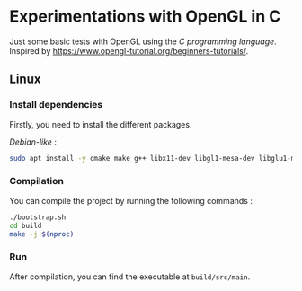 # Experimentations with OpenGL in C

Just some basic tests with OpenGL using the *C programming language*.  
Inspired by <https://www.opengl-tutorial.org/beginners-tutorials/>.

## Linux

### Install dependencies

Firstly, you need to install the different packages.

*Debian-like* :
```sh
sudo apt install -y cmake make g++ libx11-dev libgl1-mesa-dev libglu1-mesa-dev libxrandr-dev libxext-dev
```

### Compilation

You can compile the project by running the following commands :

```sh
./bootstrap.sh
cd build
make -j $(nproc)
```

### Run

After compilation, you can find the executable at `build/src/main`.
